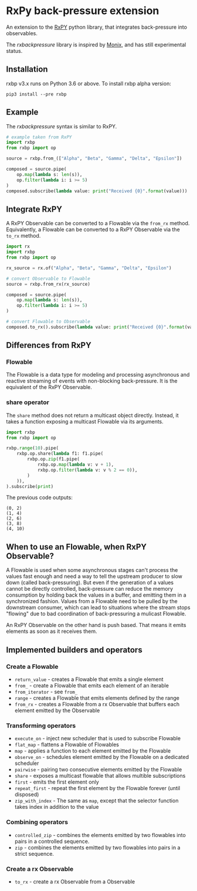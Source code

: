 
RxPy back-pressure extension
============================

An extension to the [RxPY](https://github.com/ReactiveX/RxPY) python 
library, that integrates back-pressure into observables.

The *rxbackpressure* library is inspired by [Monix](https://github.com/monix/monix), 
and has still experimental status. 

Installation
------------

rxbp v3.x runs on Python 3.6 or above. To install rxbp alpha version:

```
pip3 install --pre rxbp
```

Example
-------

The *rxbackpressure* syntax is similar to RxPY.

```python
# example taken from RxPY
import rxbp
from rxbp import op

source = rxbp.from_(["Alpha", "Beta", "Gamma", "Delta", "Epsilon"])

composed = source.pipe(
    op.map(lambda s: len(s)),
    op.filter(lambda i: i >= 5)
)
composed.subscribe(lambda value: print("Received {0}".format(value)))
```

Integrate RxPY
--------------

A RxPY Observable can be converted to a Flowable via the `from_rx` method.
Equivalently, a Flowable can be converted to a RxPY Observable via the `to_rx` method.

```python
import rx
import rxbp
from rxbp import op

rx_source = rx.of("Alpha", "Beta", "Gamma", "Delta", "Epsilon")

# convert Observable to Flowable
source = rxbp.from_rx(rx_source)

composed = source.pipe(
    op.map(lambda s: len(s)),
    op.filter(lambda i: i >= 5)
)

# convert Flowable to Observable
composed.to_rx().subscribe(lambda value: print("Received {0}".format(value)))
```

Differences from RxPY
---------------------

### Flowable

The Flowable is a data type for modeling and processing asynchronous and reactive 
streaming of events with non-blocking back-pressure. It is the equivalent of the 
RxPY Observable.

### share operator

The `share` method does not return a multicast object directly. Instead, it takes a function 
exposing a multicast Flowable via its arguments.

```python
import rxbp
from rxbp import op

rxbp.range(10).pipe(
    rxbp.op.share(lambda f1: f1.pipe(
        rxbp.op.zip(f1.pipe(
            rxbp.op.map(lambda v: v + 1),
            rxbp.op.filter(lambda v: v % 2 == 0)),
        )
    )),
).subscribe(print)
```

The previous code outputs:

```
(0, 2)
(1, 4)
(2, 6)
(3, 8)
(4, 10)
```


When to use an Flowable, when RxPY Observable?
-----------------------------------------

A Flowable is used when some asynchronous stages can't process the values 
fast enough and need a way to tell the upstream producer to slow down (called back-pressuring). But even 
if the generation of a values cannot be directly controlled, 
back-pressure can reduce the memory consumption by holding back the values in a buffer, and emitting them
in a synchronized fashion. Values from a Flowable need to be pulled by the downstream consumer,
which can lead to situations where the stream stops "flowing" due to bad coordination of back-pressuring
a mulicast Flowable.

An RxPY Observable on the other hand is push based. That means it emits elements as soon as
it receives them. 


Implemented builders and operators
----------------------------------

### Create a Flowable

- `return_value` - creates a Flowable that emits a single element
- `from_` - create a Flowable that emits each element of an iterable
- `from_iterator` - see `from_`
- `range` - creates a Flowable that emits elements defined by the range
- `from_rx` - creates a Flowable from a rx Observable that buffers each element emitted by the Observable

### Transforming operators

- `execute_on` - inject new scheduler that is used to subscribe Flowable
- `flat_map` - flattens a Flowable of Flowables
- `map` - applies a function to each element emitted by the Flowable
- `observe_on` - schedules element emitted by the Flowable on a dedicated scheduler
- `pairwise` - pairing two consecutive elements emitted by the Flowable
- `share` - exposes a multicast flowable that allows multible subscriptions
- `first` - emits the first element only
- `repeat_first` - repeat the first element by the Flowable forever (until disposed)
- `zip_with_index` - The same as `map`, except that the selector function takes 
index in addition to the value


### Combining operators

- `controlled_zip` - combines the elements emitted by two flowables 
into pairs in a controlled sequence. 
- `zip` - combines the elements emitted by two flowables into pairs in 
a strict sequence.

### Create a rx Observable

- `to_rx` - create a rx Observable from a Observable